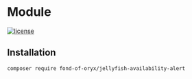 #  Module
[![license](https://img.shields.io/github/license/fond-of-oryx/jellyfish-availability-alert.svg)](https://packagist.org/packages/fond-of-oryx/jellyfish-availability-alert)

## Installation

```
composer require fond-of-oryx/jellyfish-availability-alert
```
